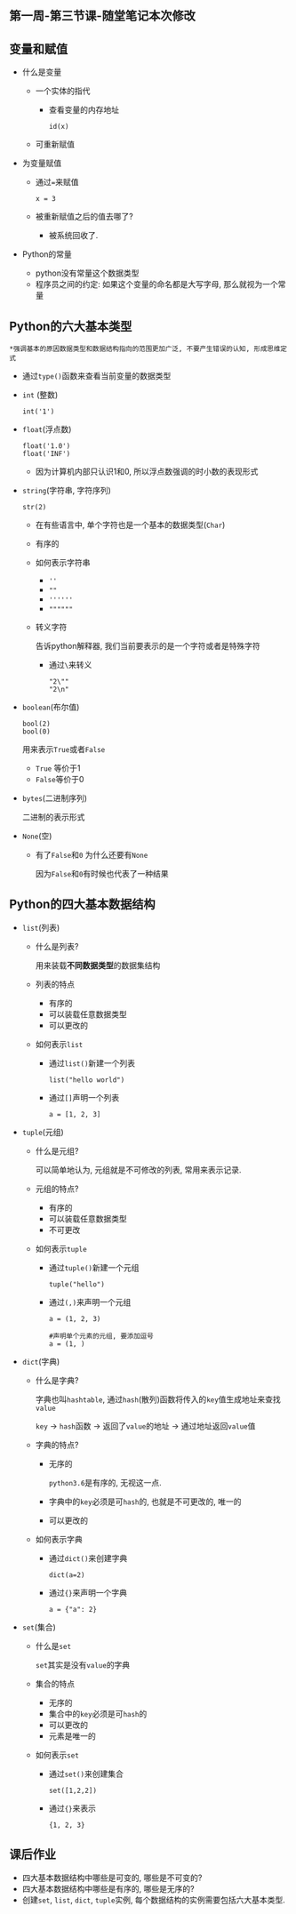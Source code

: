 ## 第一周-第三节课-随堂笔记本次修改

## 变量和赋值

- 什么是变量

  - 一个实体的指代

    - 查看变量的内存地址

      ```
      id(x)
      ```

  - 可重新赋值

- 为变量赋值

  - 通过`=`来赋值

    ```
    x = 3
    ```

  - 被重新赋值之后的值去哪了?

    - 被系统回收了.

- Python的常量

  - python没有常量这个数据类型
  - 程序员之间的约定: 如果这个变量的命名都是大写字母, 那么就视为一个常量

## Python的六大基本类型

```
*强调基本的原因数据类型和数据结构指向的范围更加广泛, 不要产生错误的认知, 形成思维定式
```

- 通过`type()`函数来查看当前变量的数据类型

- `int` (整数)

  ```
  int('1')
  ```

- `float`(浮点数)

  ```
  float('1.0')
  float('INF')
  ```

  - 因为计算机内部只认识1和0, 所以浮点数强调的时小数的表现形式

- `string`(字符串, 字符序列)

  ```
  str(2)
  ```

  - 在有些语言中, 单个字符也是一个基本的数据类型(`Char`)

  - 有序的

  - 如何表示字符串

    - `''`
    - `""`
    - `''''''`
    - `""""""`

  - 转义字符

    告诉python解释器, 我们当前要表示的是一个字符或者是特殊字符

    - 通过`\`来转义

      ```
      "2\""
      "2\n"
      ```

- `boolean`(布尔值)

  ```
  bool(2)
  bool(0)
  ```

  用来表示`True`或者`False`

  - `True` 等价于1
  - `False`等价于0

- `bytes`(二进制序列)

  二进制的表示形式

- `None`(空)

  - 有了`False`和`0` 为什么还要有`None`

    因为`False`和`0`有时候也代表了一种结果

## Python的四大基本数据结构

- `list`(列表)

  - 什么是列表?

    用来装载**不同数据类型**的数据集结构

  - 列表的特点

    - 有序的
    - 可以装载任意数据类型
    - 可以更改的

  - 如何表示`list`

    - 通过`list()`新建一个列表

      ```
      list("hello world")
      ```

    - 通过`[]`声明一个列表

      ```
      a = [1, 2, 3]
      ```

- `tuple`(元组)

  - 什么是元组?

    可以简单地认为, 元组就是不可修改的列表, 常用来表示记录.

  - 元组的特点?

    - 有序的
    - 可以装载任意数据类型
    - 不可更改

  - 如何表示`tuple`

    - 通过`tuple()`新建一个元组

      ```
      tuple("hello")
      ```

    - 通过`(,)`来声明一个元组

      ```
      a = (1, 2, 3)
      
      #声明单个元素的元组, 要添加逗号
      a = (1, )
      ```

- `dict`(字典)

  - 什么是字典?

    字典也叫`hashtable`, 通过`hash`(散列)函数将传入的`key`值生成地址来查找`value`

    `key` -> `hash`函数 -> 返回了`value`的地址 -> 通过地址返回`value`值

  - 字典的特点?

    - 无序的

      `python3.6`是有序的, 无视这一点.

    - 字典中的`key`必须是可`hash`的, 也就是不可更改的, 唯一的

    - 可以更改的

  - 如何表示字典

    - 通过`dict()`来创建字典

      ```
      dict(a=2)
      ```

    - 通过`{}`来声明一个字典

      ```
      a = {"a": 2}
      ```

- `set`(集合)

  - 什么是`set`

    `set`其实是没有`value`的字典

  - 集合的特点

    - 无序的
    - 集合中的`key`必须是可`hash`的
    - 可以更改的
    - 元素是唯一的

  - 如何表示`set`

    - 通过`set()`来创建集合

      ```
      set([1,2,2])
      ```

    - 通过`{}`来表示

      ```
      {1, 2, 3}
      ```

## 课后作业

- 四大基本数据结构中哪些是可变的, 哪些是不可变的?
- 四大基本数据结构中哪些是有序的, 哪些是无序的?
- 创建`set`, `list`, `dict`, `tuple`实例, 每个数据结构的实例需要包括六大基本类型.
